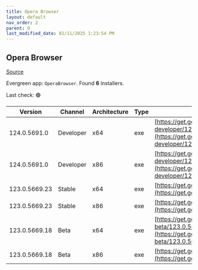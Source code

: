 ```yaml
---
title: Opera Browser
layout: default
nav_order: 2
parent: O
last_modified_date: 01/11/2025 1:23:54 PM
---
```


## Opera Browser

[Source](https://www.opera.com/browsers/opera)

Evergreen app: `OperaBrowser`. Found **6** installers.

Last check: 🟢

| Version       | Channel   | Architecture | Type | URI                                                                                                                                                                                                                    |
| ------------- | --------- | ------------ | ---- | ---------------------------------------------------------------------------------------------------------------------------------------------------------------------------------------------------------------------- |
| 124.0.5691.0  | Developer | x64          | exe  | [https://get.geo.opera.com/pub/opera-developer/124.0.5691.0/win/Opera_Developer_124.0.5691.0_Setup_x64.exe](https://get.geo.opera.com/pub/opera-developer/124.0.5691.0/win/Opera_Developer_124.0.5691.0_Setup_x64.exe) |
| 124.0.5691.0  | Developer | x86          | exe  | [https://get.geo.opera.com/pub/opera-developer/124.0.5691.0/win/Opera_Developer_124.0.5691.0_Setup.exe](https://get.geo.opera.com/pub/opera-developer/124.0.5691.0/win/Opera_Developer_124.0.5691.0_Setup.exe)         |
| 123.0.5669.23 | Stable    | x64          | exe  | [https://get.geo.opera.com/pub/opera/desktop/123.0.5669.23/win/Opera_123.0.5669.23_Setup_x64.exe](https://get.geo.opera.com/pub/opera/desktop/123.0.5669.23/win/Opera_123.0.5669.23_Setup_x64.exe)                     |
| 123.0.5669.23 | Stable    | x86          | exe  | [https://get.geo.opera.com/pub/opera/desktop/123.0.5669.23/win/Opera_123.0.5669.23_Setup.exe](https://get.geo.opera.com/pub/opera/desktop/123.0.5669.23/win/Opera_123.0.5669.23_Setup.exe)                             |
| 123.0.5669.18 | Beta      | x64          | exe  | [https://get.geo.opera.com/pub/opera-beta/123.0.5669.18/win/Opera_beta_123.0.5669.18_Setup_x64.exe](https://get.geo.opera.com/pub/opera-beta/123.0.5669.18/win/Opera_beta_123.0.5669.18_Setup_x64.exe)                 |
| 123.0.5669.18 | Beta      | x86          | exe  | [https://get.geo.opera.com/pub/opera-beta/123.0.5669.18/win/Opera_beta_123.0.5669.18_Setup.exe](https://get.geo.opera.com/pub/opera-beta/123.0.5669.18/win/Opera_beta_123.0.5669.18_Setup.exe)                         |
